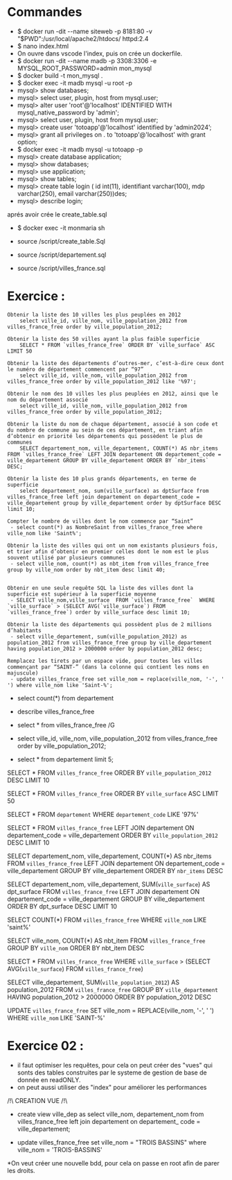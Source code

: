 # Commandes
 - $ docker run -dit --name siteweb -p 8181:80 -v "$PWD":/usr/local/apache2/htdocs/ httpd:2.4
 - $ nano index.html
 - On ouvre dans vscode l'index, puis on crée un dockerfile.
 - $ docker run -dit --name madb -p 3308:3306 -e MYSQL_ROOT_PASSWORD=admin mon_mysql
 - $ docker build -t mon_mysql .
 - $ docker exec -it madb mysql -u root -p
 - mysql> show databases;
 - mysql> select user, plugin, host from mysql.user;
 - mysql> alter user 'root'@'localhost' IDENTIFIED WITH mysql_native_password by 'admin';
 - mysql> select user, plugin, host from mysql.user;
 - mysql> create user 'totoapp'@'localhost' identified by 'admin2024’;
 - mysql> grant all privileges on . to 'totoapp'@'localhost' with grant option;
 - $ docker exec -it madb mysql -u totoapp -p
 - mysql> create database application;
 - mysql> show databases;
 - mysql> use application;
 - mysql> show tables;
 - mysql> create table login ( id int(11), identifiant varchar(100), mdp varchar(250), email varchar(250))des;
 - mysql> describe login;

 aprés avoir crée le create_table.sql
 - $ docker exec -it monmaria sh

 - source /script/create_table.Sql
 - source /script/departement.sql
 - source /script/villes_france.sql


# Exercice : 

    Obtenir la liste des 10 villes les plus peuplées en 2012
        select ville_id, ville_nom, ville_population_2012 from villes_france_free order by ville_population_2012;

    Obtenir la liste des 50 villes ayant la plus faible superficie
        SELECT * FROM `villes_france_free` ORDER BY `ville_surface` ASC LIMIT 50

    Obtenir la liste des départements d’outres-mer, c’est-à-dire ceux dont le numéro de département commencent par “97”
        select ville_id, ville_nom, ville_population_2012 from villes_france_free order by ville_population_2012 like '%97';

    Obtenir le nom des 10 villes les plus peuplées en 2012, ainsi que le nom du département associé
        select ville_id, ville_nom, ville_population_2012 from villes_france_free order by ville_population_2012;

    Obtenir la liste du nom de chaque département, associé à son code et du nombre de commune au sein de ces département, en triant afin d’obtenir en priorité les départements qui possèdent le plus de communes
        SELECT departement_nom, ville_departement, COUNT(*) AS nbr_items FROM `villes_france_free` LEFT JOIN departement ON departement_code = ville_departement GROUP BY ville_departement ORDER BY `nbr_items` DESC;

    Obtenir la liste des 10 plus grands départements, en terme de superficie
        select departement_nom, sum(ville_surface) as dptSurface from villes_france_free left join departement on departement_code = ville_departement group by ville_departement order by dptSurface DESC limit 10;

    Compter le nombre de villes dont le nom commence par “Saint”
     - select count(*) as NombreSaint from villes_france_free where ville_nom like 'Saint%';

    Obtenir la liste des villes qui ont un nom existants plusieurs fois, et trier afin d’obtenir en premier celles dont le nom est le plus souvent utilisé par plusieurs communes
     - select ville_nom, count(*) as nbt_item from villes_france_free group by ville_nom order by nbt_item desc limit 40;
        

    Obtenir en une seule requête SQL la liste des villes dont la superficie est supérieur à la superficie moyenne
     - SELECT ville_nom,ville_surface  FROM `villes_france_free`  WHERE `ville_surface` > (SELECT AVG(`ville_surface`) FROM `villes_france_free`) order by ville_surface desc limit 10;

    Obtenir la liste des départements qui possèdent plus de 2 millions d’habitants
     - select ville_departement, sum(ville_population_2012) as population_2012 from villes_france_free group by ville_departement having population_2012 > 2000000 order by population_2012 desc;

    Remplacez les tirets par un espace vide, pour toutes les villes commençant par “SAINT-” (dans la colonne qui contient les noms en majuscule)
     - update villes_france_free set ville_nom = replace(ville_nom, '-', ' ') where ville_nom like 'Saint-%';


    

 - select count(*) from departement

 - describe villes_france_free

 - select * from villes_france_free /G

 - select ville_id, ville_nom, ville_population_2012 from villes_france_free order by ville_population_2012;

 - select * from departement limit 5;



SELECT * 
FROM `villes_france_free` 
ORDER BY `ville_population_2012` DESC 
LIMIT 10


SELECT * FROM `villes_france_free` ORDER BY `ville_surface` ASC LIMIT 50


SELECT * 
FROM `departement` 
WHERE `departement_code` LIKE '97%'


SELECT * 
FROM `villes_france_free` 
LEFT JOIN departement ON departement_code = ville_departement
ORDER BY `ville_population_2012` DESC 
LIMIT 10


SELECT departement_nom, ville_departement, COUNT(*) AS nbr_items 
FROM `villes_france_free` 
LEFT JOIN departement ON departement_code = ville_departement
GROUP BY ville_departement
ORDER BY `nbr_items` DESC


SELECT departement_nom, ville_departement, SUM(`ville_surface`) AS dpt_surface 
FROM `villes_france_free` 
LEFT JOIN departement ON departement_code = ville_departement
GROUP BY ville_departement  
ORDER BY dpt_surface  DESC
LIMIT 10


SELECT COUNT(*) 
FROM `villes_france_free` 
WHERE `ville_nom` LIKE 'saint%'


SELECT ville_nom, COUNT(*) AS nbt_item 
FROM `villes_france_free` 
GROUP BY `ville_nom` 
ORDER BY nbt_item DESC


SELECT * 
FROM `villes_france_free` 
WHERE `ville_surface` > (SELECT AVG(`ville_surface`) FROM `villes_france_free`)


SELECT ville_departement, SUM(`ville_population_2012`) AS population_2012
FROM `villes_france_free` 
GROUP BY `ville_departement`
HAVING population_2012 > 2000000
ORDER BY population_2012 DESC


UPDATE `villes_france_free` 
SET ville_nom = REPLACE(ville_nom, '-', ' ') 
WHERE `ville_nom` LIKE 'SAINT-%'




# Exercice 02 :
 - il faut optimiser les requêtes, pour cela on peut créer des "vues" qui sonts des tables construites par le systeme de gestion de base de donnée en readONLY.
 - on peut aussi utiliser des "index" pour améliorer les performances

/!\ CREATION VUE /!\ 
 - create view ville_dep as select ville_nom, departement_nom from villes_france_free left join departement on departement_
code = ville_departement;

 - update villes_france_free set ville_nom = "TROIS BASSINS" where ville_nom = 'TROIS-BASSINS'


*On veut créer une nouvelle bdd, pour cela on passe en root afin de parer les droits.
